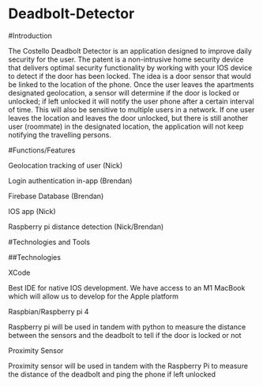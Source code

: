 # Deadbolt-Detector

#Introduction 

The Costello Deadbolt Detector is an application designed to improve daily security for the user. The patent is a non-intrusive home security device that delivers optimal security functionality by working with your IOS device to detect if the door has been locked. The idea is a door sensor that would be linked to the location of the phone. Once the user leaves the apartments designated geolocation, a sensor will determine if the door is locked or unlocked; if left unlocked it will notify the user phone after a certain interval of time. This will also be sensitive to multiple users in a network. If one user leaves the location and leaves the door unlocked, but there is still another user (roommate) in the designated location, the application will not keep notifying the travelling persons. 

#Functions/Features 

Geolocation tracking of user (Nick) 

Login authentication in-app (Brendan) 

Firebase Database (Brendan) 

IOS app (Nick) 

Raspberry pi distance detection (Nick/Brendan) 

#Technologies and Tools 

##Technologies 

XCode 

Best IDE for native IOS development. We have access to an M1 MacBook which will allow us to develop for the Apple platform 

Raspbian/Raspberry pi 4 

Raspberry pi will be used in tandem with python to measure the distance between the sensors and the deadbolt to tell if the door is locked or not 

Proximity Sensor 

Proximity sensor will be used in tandem with the Raspberry Pi to measure the distance of the deadbolt and ping the phone if left unlocked 
